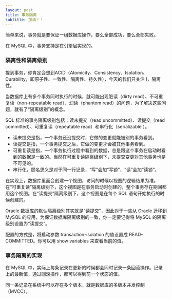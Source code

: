 ```yaml
---
layout: post
title: 事务隔离
subtitle: 加油！！
---
```

简单来说，事务就是要保证一组数据库操作，要么全部成功，要么全部失败。

在 MySQL 中，事务支持是在引擎层实现的。

### 隔离性和隔离级别

提到事务，你肯定会想到ACID（Atomicity、Consistency、Isolation、Durability，即原子性、一致性、隔离性、持久性），今天的我们只关注 I，隔离性。

当数据库上有多个事务同时执行的时候，就可能出现脏读（dirty read）、不可重复读（non-repeatable read）、幻读（phantom read）的问题，为了解决这些问题，就有了“隔离级别”的概念。

SQL 标准的事务隔离级别包括：读未提交（read uncommitted）、读提交（read committed）、可重复读（repeatable read）和串行化（serializable ）。

* 读未提交是指，一个事务还没提交时，它做的变更就能被别的事务看到。
* 读提交是指，一个事务提交之后，它做的变更才会被其他事务看到。
* 可重复读是指，一个事务执行过程中看到的数据，总是跟这个事务在启动时看到的数据是一致的。当然在可重复读隔离级别下，未提交变更对其他事务也是不可见的。
* 串行化，顾名思义是对于同一行记录，“写”会加“写锁”，“读”会加“读锁”。


在实现上，数据库里面会创建一个视图，访问的时候以视图的逻辑结果为准。在“可重复读”隔离级别下，这个视图是在事务启动时创建的，整个事务存在期间都用这个视图。在“读提交”隔离级别下，这个视图是在每个 SQL 语句开始执行的时候创建的。

Oracle 数据库的默认隔离级别其实就是“读提交”，因此对于一些从 Oracle 迁移到 MySQL 的应用，为保证数据库隔离级别的一致，你一定要记得将 MySQL 的隔离级别设置为“读提交”。

配置的方式是，将启动参数 transaction-isolation 的值设置成 READ-COMMITTED。你可以用 show variables 来查看当前的值。

### 事务隔离的实现

在 MySQL 中，实际上每条记录在更新的时候都会同时记录一条回滚操作。记录上的最新值，通过回滚操作，都可以得到前一个状态的值。

同一条记录在系统中可以存在多个版本，就是数据库的多版本并发控制（MVCC）。

